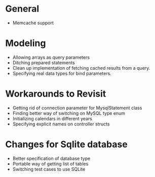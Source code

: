 # General

* Memcache support

# Modeling

* Allowing arrays as query parameters
* Ditching prepared statements
* Clean up implementation of fetching cached results from a query.
* Specifying real data types for bind parameters.

# Workarounds to Revisit

* Getting rid of connection parameter for MysqlStatement class
* Finding better way of switching on MySQL type enum
* Initializing calendars in different years
* Specifying explicit names on controller structs

# Changes for Sqlite database

* Better specification of database type
* Portable way of getting list of tables
* Switching test cases to use SQLite 